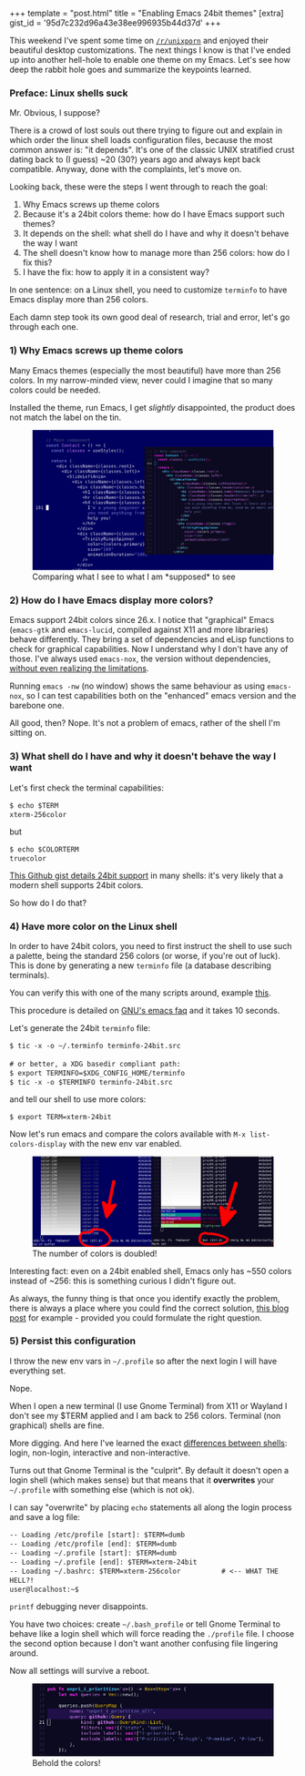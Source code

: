 +++
template = "post.html"
title = "Enabling Emacs 24bit themes"
[extra]
gist_id = '95d7c232d96a43e38ee996935b44d37d'
+++

This weekend I've spent some time on [`/r/unixporn`](https://old.reddit.com/r/unixporn/) and enjoyed their beautiful desktop customizations. The next things I know is that I've ended up into another hell-hole to enable one theme on my Emacs. Let's see how deep the rabbit hole goes and summarize the keypoints learned.

### Preface: Linux shells suck

Mr. Obvious, I suppose?

There is a crowd of lost souls out there trying to figure out and explain in which order the linux shell loads configuration files, because the most common answer is: "it depends". It's one of the classic UNIX stratified crust dating back to (I guess) ~20 (30?) years ago and always kept back compatible. Anyway, done with the complaints, let's move on.

Looking back, these were the steps I went through to reach the goal:

1) Why Emacs screws up theme colors
2) Because it's a 24bit colors theme: how do I have Emacs support such themes?
3) It depends on the shell: what shell do I have and why it doesn't behave the way I want
4) The shell doesn't know how to manage more than 256 colors: how do I fix this?
5) I have the fix: how to apply it in a consistent way?

In one sentence: on a Linux shell, you need to customize `terminfo` to have Emacs display more than 256 colors.

Each damn step took its own good deal of research, trial and error, let's go through each one.

### 1) Why Emacs screws up theme colors

Many Emacs themes (especially the most beautiful) have more than 256 colors. In my narrow-minded view, never could I imagine that so many colors could be needed.

Installed the theme, run Emacs, I get *slightly* disappointed, the product does not match the label on the tin.

<figure>
    <img src="/images/emacs-theme-00.png">
    <figcaption>Comparing what I see to what I am *supposed* to see</figcaption>
</figure>


### 2) How do I have Emacs display more colors?

Emacs support 24bit colors since 26.x. I notice that "graphical" Emacs (`emacs-gtk` and `emacs-lucid`, compiled against X11 and more libraries) behave differently. They bring a set of dependencies and eLisp functions to check for graphical capabilities. Now I understand why I don't have any of those. I've always used `emacs-nox`, the version without dependencies, [without even realizing the limitations](https://emacs.stackexchange.com/a/45564).

Running `emacs -nw` (no window) shows the same behaviour as using `emacs-nox`, so I can test capabilities both on the "enhanced" emacs version and the barebone one.

All good, then? Nope. It's not a problem of emacs, rather of the shell I'm sitting on.

### 3) What shell do I have and why it doesn't behave the way I want

Let's first check the terminal capabilities:

```
$ echo $TERM
xterm-256color
```

but

```
$ echo $COLORTERM
truecolor
```

[This Github gist details 24bit support](https://gist.github.com/XVilka/8346728) in many shells: it's very likely that a modern shell supports 24bit colors.

So how do I do that?

### 4) Have more color on the Linux shell

In order to have 24bit colors, you need to first instruct the shell to use such a palette, being the standard 256 colors (or worse, if you're out of luck). This is done by generating a new `terminfo` file (a database describing terminals).

You can verify this with one of the many scripts around, example [this](https://askubuntu.com/questions/821157/print-a-256-color-test-pattern-in-the-terminal).

This procedure is detailed on [GNU's emacs faq](https://www.gnu.org/software/emacs/manual/html_node/efaq/Colors-on-a-TTY.html) and it takes 10 seconds.

Let's generate the 24bit `terminfo` file:

```
$ tic -x -o ~/.terminfo terminfo-24bit.src

# or better, a XDG basedir compliant path:
$ export TERMINFO=$XDG_CONFIG_HOME/terminfo
$ tic -x -o $TERMINFO terminfo-24bit.src
```

and tell our shell to use more colors:

```
$ export TERM=xterm-24bit
```

Now let's run emacs and compare the colors available with `M-x list-colors-display` with the new env var enabled.

<figure>
    <img src="/images/emacs-theme-03.png">
    <figcaption>The number of colors is doubled!</figcaption>
</figure>

Interesting fact: even on a 24bit enabled shell, Emacs only has ~550 colors instead of ~256: this is something curious I didn't figure out.

As always, the funny thing is that once you identify exactly the problem, there is always a place where you could find the correct solution, [this blog post](http://www.skybert.net/emacs/colourful-tty-emacs) for example - provided you could formulate the right question.

### 5) Persist this configuration

I throw the new env vars in `~/.profile` so after the next login I will have everything set.

Nope.

When I open a new terminal (I use Gnome Terminal) from X11 or Wayland I don't see my $TERM applied and I am back to 256 colors. Terminal (non graphical) shells are fine.

More digging. And here I've learned the exact [differences between shells](https://unix.stackexchange.com/questions/170493/login-non-login-and-interactive-non-interactive-shells): login, non-login, interactive and non-interactive.

Turns out that Gnome Terminal is the "culprit". By default it doesn't open a login shell (which makes sense) but that means that it **overwrites** your `~/.profile` with something else (which is not ok).

I can say "overwrite" by placing `echo` statements all along the login process and save a log file:

```
-- Loading /etc/profile [start]: $TERM=dumb
-- Loading /etc/profile [end]: $TERM=dumb
-- Loading ~/.profile [start]: $TERM=dumb
-- Loading ~/.profile [end]: $TERM=xterm-24bit
-- Loading ~/.bashrc: $TERM=xterm-256color          # <-- WHAT THE HELL?!
user@localhost:~$
```

`printf` debugging never disappoints.

You have two choices: create `~/.bash_profile` or tell Gnome Terminal to behave like a login shell which will force reading the `./profile` file. I choose the second option because I don't want another confusing file lingering around.

Now all settings will survive a reboot.

<figure>
    <img src="/images/emacs-theme-04.png">
    <figcaption>Behold the colors!</figcaption>
</figure>
